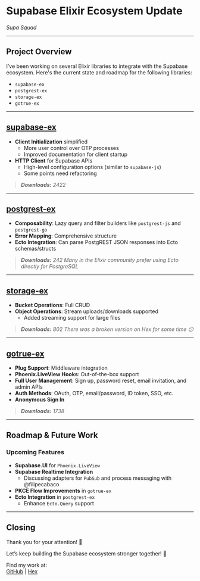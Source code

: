 # Supabase Elixir Ecosystem Update

_Supa Squad_

---

## Project Overview

I’ve been working on several Elixir libraries to integrate with the Supabase ecosystem. Here's the current state and roadmap for the following libraries:

- `supabase-ex`
- `postgrest-ex`
- `storage-ex`
- `gotrue-ex`

---

## [supabase-ex](https://github.com/zoedsoupe/supabase-ex)

- **Client Initialization** simplified
  - More user control over OTP processes
  - Improved documentation for client startup
- **HTTP Client** for Supabase APIs
  - High-level configuration options (similar to `supabase-js`)
  - Some points need refactoring

> _**Downloads:** 2422_

---

## [postgrest-ex](https://github.com/zoedsoupe/postgrest-ex)

- **Composability**: Lazy query and filter builders like `postgrest-js` and `postgrest-go`
- **Error Mapping**: Comprehensive structure
- **Ecto Integration**: Can parse PostgREST JSON responses into Ecto schemas/structs

> _**Downloads:** 242_
> _Many in the Elixir community prefer using Ecto directly for PostgreSQL_

---

## [storage-ex](https://github.com/zoedsoupe/storage-ex)

- **Bucket Operations**: Full CRUD
- **Object Operations**: Stream uploads/downloads supported
  - Added streaming support for large files

> _**Downloads:** 802_
> _There was a broken version on Hex for some time 😕_

---

## [gotrue-ex](https://github.com/zoedsoupe/gotrue-ex)

- **Plug Support**: Middleware integration
- **Phoenix.LiveView Hooks**: Out-of-the-box support
- **Full User Management**: Sign up, password reset, email invitation, and admin APIs
- **Auth Methods**: OAuth, OTP, email/password, ID token, SSO, etc.
- **Anonymous Sign In**

> _**Downloads:** 1738_

---

## Roadmap & Future Work

### Upcoming Features
- **Supabase.UI** for `Phoenix.LiveView`
- **Supabase Realtime Integration**
  - Discussing adapters for `PubSub` and process messaging with @filipecabaco
- **PKCE Flow Improvements** in `gotrue-ex`
- **Ecto Integration** in `postgrest-ex`
  - Enhance `Ecto.Query` support

---

## Closing

Thank you for your attention! 🎉

Let’s keep building the Supabase ecosystem stronger together! 🚀

Find my work at:  
[GitHub](https://github.com/zoedsoupe) | [Hex](https://hex.pm/users/zoedsoupe)

